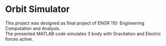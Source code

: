 # Orbit Simulator
This project was designed as final project of ENGR 110: Engineering Computation and Analysis.  
The presented MATLAB code simulates 3 body with Gravitation and Electric forces active. 
